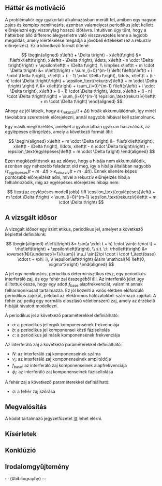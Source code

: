 ## Háttér és motiváció

A problémakör egy gyakorlati alkalmazásban merült fel, amiben egy nagyon zajos és komplex nemlineáris, azonban valamelyest periodikus jelet kellett előrejelezni egy viszonylag hosszú időtávra. Intuitíven úgy tűnt, hogy a háttérben álló differenciálegyenletre való visszavezetés lenne a legjobb megoldás, amely kiértékelése megadja a jövőbeli értékeket (ez a rekurzív előrejelzés). Ez a következő formát öltené:

$$
\begin{aligned}
x\left(t + \Delta t\right) - x\left(t\right) &= f\left(x\left(t\right), x\left(t - \Delta t\right), \ldots, x\left(t - n \cdot \Delta t\right)\right) + \epsilon\left(t + \Delta t\right), \\
\implies x\left(t + m \cdot \Delta t\right) &= x\left(t\right) + \sum_{i=0}^{m-1} \left( f\left(x\left(t + i \cdot \Delta t\right), x\left(t + (i - 1) \cdot \Delta t\right), \ldots, x\left(t + (i - n) \cdot \Delta t\right)\right) + \epsilon_\text{rekurzív}\left(t + m \cdot \Delta t\right) \right) \\
&= x\left(t\right) + \sum_{i=0}^{m-1} f\left(x\left(t + i \cdot \Delta t\right), x\left(t + (i - 1) \cdot \Delta t\right), \ldots, x\left(t + (i - n) \cdot \Delta t\right)\right) + \sum_{i=0}^{m-1} \epsilon_\text{rekurzív}\left(t + m \cdot \Delta t\right)
\end{aligned}
$$

Ahogy az jól látszik, hogy a $\epsilon_\text{rekurzív}\left(t + \Delta t\right)$ hibák akkumulálódnak, így minél távolabbra szeretnénk előrejelezni, annál nagyobb hibával kell számolnunk.

Egy másik megközelítés, amelyet a gyakorlatban gyakran használnak, az egylépéses előrejelzés, amely a következő formát ölti:

$$
\begin{aligned}
x\left(t + m \cdot \Delta t\right) &= f\left(x\left(t\right), x\left(t - \Delta t\right), \ldots, x\left(t - n \cdot \Delta t\right)\right) + \epsilon_\text{egylépéses}\left(t + m \cdot \Delta t\right)
\end{aligned}
$$

Ezen megközelítésnek az az előnye, hogy a hibája nem akkumulálódik, azonban egy nehezebb feladatot old meg, így a hibája általában nagyobb ($\epsilon_\text{egylépéses}\left(t + m \cdot \Delta t\right) > \epsilon_\text{rekurzív}\left(t + m \cdot \Delta t\right)$). Ennek ellenére képes pontosabb előrejelzést adni, mivel a rekurzív előrejelzés hibája felhalmozódik, míg az egylépéses előrejelzés hibája nem:

$$
\text{az egylépéses modell jobb} \iff \epsilon_\text{egylépéses}\left(t + m \cdot \Delta t\right) < \sum_{i=0}^{m-1} \epsilon_\text{rekurzív}\left(t + m \cdot \Delta t\right)
$$

## A vizsgált idősor

A vizsgált idősor egy szint etikus, periodikus jel, amelyet a következő képlettel definiálunk:

$$
\begin{aligned}
x\left(t\right) &= \sin(a \cdot t + b) \cdot \sin(c \cdot t) + \rho\left(t\right) + \epsilon\left(t\right), \\
s.t. \:\: \rho\left(t\right) &= \overset{N}{\underset{i=1}{\sum}} \nu_i \sin(2\pi \cdot i \cdot f_\text{base} \cdot t + \phi_i), \\
\epsilon\left(t\right) &\sim \mathcal{N} \left(0, \sigma^2\right)
\end{aligned}
$$

A jel egy nemlineáris, periodikus determinisztikus rész, egy periodikus interferáló zaj, és egy fehér zaj összegéből áll. Az interferáló jelet úgy állítottuk össze, hogy egy adott $f_\text{base}$ alapfrekvenciát, valamint annak felharmonikusait tartalmazza. Ez jól közelíti a valós életben előforduló periodikus zajokat, például az elektromos hálózatokból származó zajokat. A fehér zaj pedig egy normális eloszlású véletlenszerű zaj, amely az érzékelő hibáját hivatott modellezni.

A periodikus jel a következő paraméterekkel definiálható:

- $a$: a periodikus jel egyik komponensének frekvenciája
- $b$: a periodikus jel komponensei közti fáziseltolás
- $c$: a periodikus jel másik komponensének frekvenciája

Az interferáló zaj a következő paraméterekkel definiálható:

- $N$: az interferáló zaj komponenseinek száma
- $\nu_i$: az interferáló zaj komponenseinek amplitúdója
- $f_\text{base}$: az interferáló zaj komponenseinek alapfrekvenciája
- $\phi_i$: az interferáló zaj komponenseinek fáziseltolása

A fehér zaj a következő paraméterekkel definiálható:

- $\sigma$: a fehér zaj szórása

## Megvalósítás

A kódot tartalmazó jegyzetfüzetet [itt](https://colab.research.google.com/drive/1vbjXEjMGOJvdmeCx64Wp0zAvEwHeoLsO#scrollTo=KY0a9gzobvrV) lehet elérni.

## Kísérletek

## Konklúzió

## Irodalomgyűjtemény

::: {#bibliography}
:::
